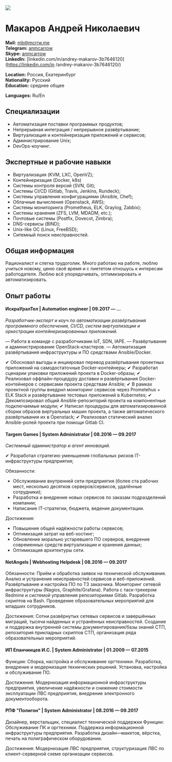 ![](https://mcrrw.me/img/avatar.jpg)

Макаров Андрей Николаевич
===========================

**Mail:** [mb@mcrrw.me](mailto:mb@mcrrw.me)  
**Telegram:** [anmcarrow](https://t.me/anmcarrow)  
**Skype:** [anmcarrow](skype:username)  
**LinkedIn:** [linkedin.com/in/andrey-makarov-3b7646120](https://linkedin.com/in  /andrey-makarov-3b7646120/)

**Location:** Россия, Екатеринбург  
**Nationality:** Русский  
**Education:** среднее общее  

**Languages:** Ru/En  

Специализации
----------------------------

- Автоматизация поставки программых продуктов;
- Непрерывная интеграция / непрерывное развёртывание;
- Виртуализация и контейнеризация приложений и сервисов;
- Администрирование Unix;
- DevOps-коучинг.

Экспертные и рабочие навыки
----------------------------

- Виртуализация  (KVM, LXC, OpenVZ);
- Контейнеризация (Docker, k8s)
- Системы контроля версий (SVN, Git);
- Системы CI/CD (Gitlab, Travis, Jenkins, Rundeck);
- Системы управления конфигурациями (Ansible, Chef);
- Облачные вычисления (Openstack, AWS);
- Системы мониторинга (Prometheus, ELK, Graylog, Zabbix);
- Системы хранения (ZFS, LVM, MDADM, etc.);
- Почтовые системы (Postfix, Dovecot, Zimbra);
- DNS-сервисы (BIND);
- Unix-like ОС (Linux, FreeBSD);
- Ситемный поиск неисправностей.

Общая информация
----------------------------

Рационалист и слегка трудоголик. 
Много работаю на работе, люблю учиться новому, ценю своё время и с пиететом отношусь к интересам работодателя.
Люблю всё упорядочивать, оптимизировать и автоматизировать.

Опыт работы
----------------------------

####  ИскраУралТел | Automation engineer | 09.2017 — ...

_Разработчик-эксперт и коуч по автоматизации развёртывания программного обеспечения, CI/CD, систем виртуализации и оркестрации контейнеризированных приложений._
 
— Работа в команде с разработчиками IoT, SDN, IAPE.
— Развёртывание и администрирование OpenStack-кластеров.
— Автоматизация развёртывания инфраструктуры и ПО средствами Ansible/Docker.

✔ Обосновал выгоды и инциировал перевод развёртывания проектных приложений на самодостаточные Docker-контейнеры;
✔ Разработал сценарии упаковки приложений проекта в Docker-образы;
✔ Реализовал оффлайн-процедуру доставки и развёртывания Docker-контейнеров с сервисами проекта средствам Ansible;
✔ В рамках проектной группы внедрил мониторинг сервисов через Prometehus + ELK Stack и развёртывание тестовых приложений в Kubernetes;
✔ Декомпозировал общий Ansible-репозиторий проекта на компонентные подключаемые модули;
✔ Написал процедуры для автоматизированной сборки образов виртуальных машин проекта, а также автоматического развёртывания их в Openstack;
✔ Реализовал статический анализ Ansible-ролей проекта при помощи Gitlab CI.

####  Targem Games | System Administrator | 08.2016 — 09.2017
_Системный администратор и агент инноваций._


✔ Разработал стратегию уменьшения глобальных рисков IT-инфраструктуры предприятия;

Обязанности: 
- Обслуживание внутренней сети предприятия (более ста рабочих мест, несколько десятков серверов/сервисов, удалённые сотрудники);
- Разработка и внедрение новых сервисов по заказам подразделений компании;
- Написание IT-стратегии, бюджета, ведение документации. 

Достижения: 
- Повышение общей надёжности работы сервисов;
- Оптимизация затрат на веб-хостинг;
- Обновление морально устаревшего ПО серверов, внедрение современных средств виртуализации и хранения данных;
- Оптимизация архитектуры сети.

####  NetAngels | Webhosting Helpdesk | 08.2016 — 09.2017
Обязанности: Приём и обработка заявок на технической обслуживание. Анализ и устранение неисправностей сервисов и веб-приложений. Развёртывание и настройка ПО по ТЗ заказчика. Мониторинг сетевой инфраструктуры (Nagios, Graphite/Grafana). Работа с таск-трекером Redmine и системой управления репозиториями Gitlab. Разработка скриптов на Bash. Проведение образовательных мероприятий для младших сотрудников. 

Достижения: Сотни развёрнутых сетевых сервисов и завершённых миграций, тысячи найденных и устранённых неисправностей. Создание и поддержка внутренней системы документирования/базы знаний СТП, репозитория прикладных скриптов СТП, организация ряда образовательных мероприятий.

####  ИП Епанчинцев И.С. | System Administrator | 01.2009 — 07.2015
Функции:
Сборка, настройка и обслуживание оргтехники. Разработка, внедрение и модернизация технических решений. Установка, настройка и обслуживание ПО.

Достижения:
Модернизация информационной инфраструктуры предприятия, увеличение надёжности и снижение стоимости эксплуатации ЛВС предприятия, внедрение электронного документооборота.

####  РПФ "Полигон" | System Administrator | 08.2016 — 09.2017
Дизайнер, верстальщик, специалист технической поддержки
Функции:
Обслуживание  ПК и оргтехники.  Поддержка информационной 	инфраструктуры предприятия. 
Разработка дизайн—макетов, вёрстка, печать на полиграфическом оборудовании.

Достижения: 
Модернизация ЛВС предприятия, структуризация ЛВС по клиент-серверной схеме организации сервисов.


